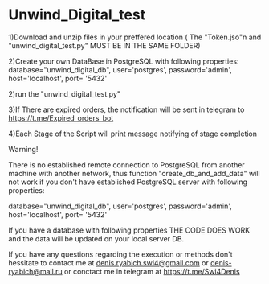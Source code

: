 # Unwind_Digital_test

1)Download and unzip files in your preffered location ( The "Token.jso"n and "unwind_digital_test.py" MUST BE IN THE SAME FOLDER)

2)Create your own DataBase in PostgreSQL with following properties:
database="unwind_digital_db",
user='postgres',
password='admin',
host='localhost',
port= '5432'

2)run the "unwind_digital_test.py"

3)If There are expired orders, the notification will be sent in telegram to https://t.me/Expired_orders_bot

4)Each Stage of the Script will print message notifying of stage completion


Warning!

There is no established remote connection to PostgreSQL from another machine with another network,
thus function "create_db_and_add_data" will not work if you don't 
have established PostgreSQL server with following properties:

database="unwind_digital_db",
user='postgres',
password='admin',
host='localhost',
port= '5432'

If you have a database with following properties THE CODE DOES WORK and the data will be updated on your local server DB. 

If you have any questions regarding the execution or methods don't hessitate to contact me at denis.ryabich.swi4@gmail.com or denis-ryabich@mail.ru
or conctact me in telegram at https://t.me/Swi4Denis
